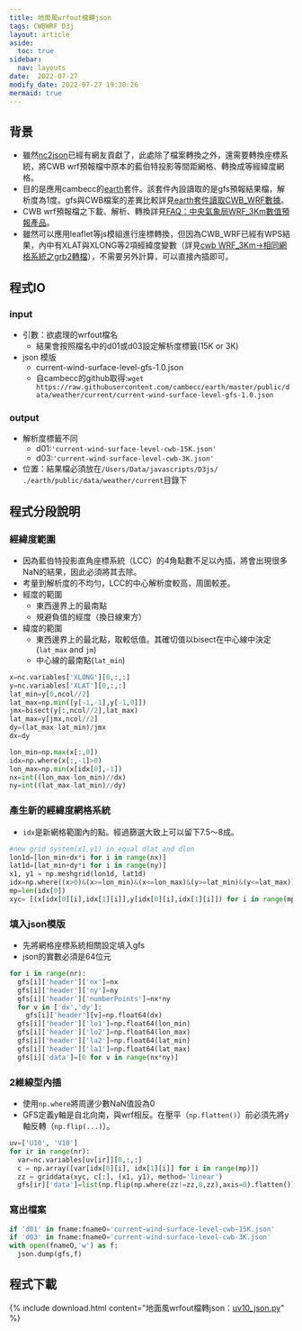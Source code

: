 ```yaml
---
title: 地面風wrfout檔轉json
tags: CWBWRF D3j
layout: article
aside:
  toc: true
sidebar:
  nav: layouts
date:  2022-07-27
modify_date: 2022-07-27 19:30:26
mermaid: true
---
```

## 背景
- 雖然[nc2json][nc2json]已經有網友貢獻了，此處除了檔案轉換之外，還需要轉換座標系統，將CWB wrf預報檔中原本的藍伯特投影等間距網格、轉換成等經緯度網格。
- 目的是應用cambecc的[earth][ens]套件。該套件內設讀取的是gfs預報結果檔，解析度為1度。gfs與CWB檔案的差異比較詳見[earth套件讀取CWB_WRF數據][diff_tab]。
- CWB wrf預報檔之下載、解析、轉換詳見[FAQ：中央氣象局WRF_3Km數值預報產品][wrf_3km]。
- 雖然可以應用leaflet等js模組進行座標轉換，但因為CWB_WRF已經有WPS結果，內中有XLAT與XLONG等2項經緯度變數（詳見[cwb WRF_3Km->相同網格系統之grb2轉檔][fil_grb_nc]），不需要另外計算，可以直接內插即可。

## 程式IO
### input
- 引數：欲處理的wrfout檔名
  - 結果會按照檔名中的d01或d03設定解析度標籤(15K or 3K)
- json 模版
  - current-wind-surface-level-gfs-1.0.json
  - 自cambecc的github取得:`wget https://raw.githubusercontent.com/cambecc/earth/master/public/data/weather/current/current-wind-surface-level-gfs-1.0.json`

### output
- 解析度標籤不同
  - d01:`'current-wind-surface-level-cwb-15K.json'`
  - d03:`'current-wind-surface-level-cwb-3K.json'`
- 位置：結果檔必須放在`/Users/Data/javascripts/D3js/` `./earth/public/data/weather/current`目錄下

## 程式分段說明
### 經緯度範圍
- 因為藍伯特投影直角座標系統（LCC）的4角點數不足以內插，將會出現很多NaN的結果，因此必須將其去除。
- 考量到解析度的不均勻，LCC的中心解析度較高，周圍較差。
- 經度的範圍
  - 東西邊界上的最南點
  - 規避負值的經度（換日線東方）
- 緯度的範圍
  - 東西邊界上的最北點，取較低值。其確切值以bisect在中心線中決定(`lat_max` and `jm`)
  - 中心線的最南點(`lat_min`)

```python
x=nc.variables['XLONG'][0,:,:]
y=nc.variables['XLAT'][0,:,:]
lat_min=y[0,ncol//2]
lat_max=np.min([y[-1,-1],y[-1,0]])
jmx=bisect(y[:,ncol//2],lat_max)
lat_max=y[jmx,ncol//2]
dy=(lat_max-lat_min)/jmx
dx=dy

lon_min=np.max(x[:,0])
idx=np.where(x[:,-1]>0)
lon_max=np.min(x[idx[0],-1])
nx=int((lon_max-lon_min)//dx)
ny=int((lat_max-lat_min)//dy)
```
### 產生新的經緯度網格系統
- `idx`是新網格範圍內的點。經過篩選大致上可以留下7.5～8成。

```python
#new grid system(x1,y1) in equal dlat and dlon
lon1d=[lon_min+dx*i for i in range(nx)]
lat1d=[lat_min+dy*i for i in range(ny)]
x1, y1 = np.meshgrid(lon1d, lat1d)
idx=np.where((x>0)&(x>=lon_min)&(x<=lon_max)&(y>=lat_min)&(y<=lat_max))
mp=len(idx[0])
xyc= [(x[idx[0][i],idx[1][i]],y[idx[0][i],idx[1][i]]) for i in range(mp)]
```
### 填入json模版
- 先將網格座標系統相關設定填入gfs
- json的實數必須是64位元

```python
for i in range(nr):
  gfs[i]['header']['nx']=nx
  gfs[i]['header']['ny']=ny
  gfs[i]['header']['numberPoints']=nx*ny
  for v in ['dx','dy']:
    gfs[i]['header'][v]=np.float64(dx)
  gfs[i]['header']['lo1']=np.float64(lon_min)
  gfs[i]['header']['lo2']=np.float64(lon_max)
  gfs[i]['header']['la2']=np.float64(lat_min)
  gfs[i]['header']['la1']=np.float64(lat_max)
  gfs[i]['data']=[0 for v in range(nx*ny)]
```

### 2維線型內插
- 使用`np.where`將周邊少數NaN值設為0
- GFS定義y軸是自北向南，與wrf相反。在壓平（`np.flatten()`）前必須先將y軸反轉（`np.flip(...)`）。

```python
uv=['U10', 'V10']
for ir in range(nr):
  var=nc.variables[uv[ir]][0,:,:]
  c = np.array([var[idx[0][i], idx[1][i]] for i in range(mp)])
  zz = griddata(xyc, c[:], (x1, y1), method='linear')
  gfs[ir]['data']=list(np.flip(np.where(zz!=zz,0,zz),axis=0).flatten())
```
### 寫出檔案

```python
if 'd01' in fname:fnameO='current-wind-surface-level-cwb-15K.json'
if 'd03' in fname:fnameO='current-wind-surface-level-cwb-3K.json'
with open(fnameO,'w') as f:
  json.dump(gfs,f)
```

## 程式下載

{% include download.html content="地面風wrfout檔轉json：[uv10_json.py](https://github.com/sinotec2/Focus-on-Air-Quality/blob/main/wind_models/cwbWRF_3Km/uv10_json.py)" %}

[nc2json]: <https://github.com/pwcazenave/netcdf2json/blob/master/netcdf2json.py> "pwcazenave(2017), Convert netCDF output to JSON for use in earth, netcdf2json"
[diff_tab]: <https://sinotec2.github.io/FAQ/2022/07/26/CWBwrf_3Km2NWC.html> "earth套件讀取CWB_WRF數據-> diff of first paramter in gfs and cwbwrf_15Km files"
[ens]: <https://earth.nullschool.net/> "earth, a visualization of global weather conditions, forecast by supercomputers, updated every three hours"
[wrf_3km]: <https://sinotec2.github.io/Focus-on-Air-Quality/wind_models/cwbWRF_3Km/> "中央氣象局WRF_3Km數值預報產品"
[fil_grb_nc]: <https://sinotec2.github.io/Focus-on-Air-Quality/wind_models/cwbWRF_3Km/fil_grb_nc/> "cwb WRF_3Km->相同網格系統之grb2轉檔"
